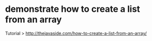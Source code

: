 # demonstrate how to create a list from an array

Tutorial > http://thejavaside.com/how-to-create-a-list-from-an-array/
